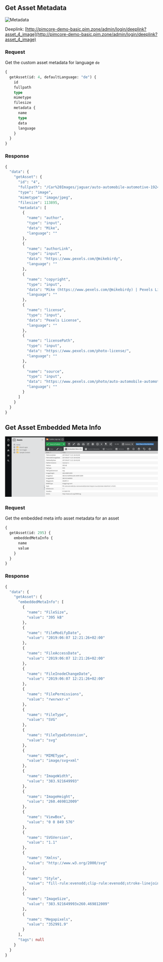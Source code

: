 ## Get Asset Metadata

![Metadata](../../../img/graphql/asset_metadata.png)

Deeplink: [http://pimcore-demo-basic.pim.zone/admin/login/deeplink?asset_4_image](http://pimcore-demo-basic.pim.zone/admin/login/deeplink?asset_4_image)

### Request

Get the custom asset metadata for language `de`

```graphql
{
  getAsset(id: 4, defaultLanguage: "de") {
    id
    fullpath
    type
    mimetype
    filesize
    metadata {
      name
      type
      data
      language
    }
  }
}
```

### Response

```graphql
{
  "data": {
    "getAsset": {
      "id": "4",
      "fullpath": "/Car%20Images/jaguar/auto-automobile-automotive-192499.jpg",
      "type": "image",
      "mimetype": "image/jpeg",
      "filesize": 113895,
      "metadata": [
        {
          "name": "author",
          "type": "input",
          "data": "Mike",
          "language": ""
        },
        {
          "name": "authorLink",
          "type": "input",
          "data": "https://www.pexels.com/@mikebirdy",
          "language": ""
        },
        {
          "name": "copyright",
          "type": "input",
          "data": "Mike (https://www.pexels.com/@mikebirdy) | Pexels License",
          "language": ""
        },
        {
          "name": "license",
          "type": "input",
          "data": "Pexels License",
          "language": ""
        },
        {
          "name": "licensePath",
          "type": "input",
          "data": "https://www.pexels.com/photo-license/",
          "language": ""
        },
        {
          "name": "source",
          "type": "input",
          "data": "https://www.pexels.com/photo/auto-automobile-automotive-car-192499/",
          "language": ""
        }
      ]
    }
  }
}
```

## Get Asset Embedded Meta Info

![Metadata](../../../img/graphql/asset_embeddedMetaInfo.png)

### Request

Get the embedded meta info asset metadata for an asset

```graphql
{
  getAsset(id: 295) {
    embeddedMetaInfo {
      name
      value
    }
  }
}
```

### Response

```graphql
{
  "data": {
    "getAsset": {
      "embeddedMetaInfo": [
        {
          "name": "FileSize",
          "value": "395 kB"
        },
        {
          "name": "FileModifyDate",
          "value": "2019:06:07 12:21:26+02:00"
        },
        {
          "name": "FileAccessDate",
          "value": "2019:06:07 12:21:26+02:00"
        },
        {
          "name": "FileInodeChangeDate",
          "value": "2019:06:07 12:21:26+02:00"
        },
        {
          "name": "FilePermissions",
          "value": "rwxrwxr-x"
        },
        {
          "name": "FileType",
          "value": "SVG"
        },
        {
          "name": "FileTypeExtension",
          "value": "svg"
        },
        {
          "name": "MIMEType",
          "value": "image/svg+xml"
        },
        {
          "name": "ImageWidth",
          "value": "383.921649993"
        },
        {
          "name": "ImageHeight",
          "value": "260.469812009"
        },
        {
          "name": "ViewBox",
          "value": "0 0 849 576"
        },
        {
          "name": "SVGVersion",
          "value": "1.1"
        },
        {
          "name": "Xmlns",
          "value": "http://www.w3.org/2000/svg"
        },
        {
          "name": "Style",
          "value": "fill-rule:evenodd;clip-rule:evenodd;stroke-linejoin:round;stroke-miterlimit:1.41421;"
        },
        {
          "name": "ImageSize",
          "value": "383.921649993x260.469812009"
        },
        {
          "name": "Megapixels",
          "value": "352991.9"
        }
      ],
      "tags": null
    }
  }
}
```
